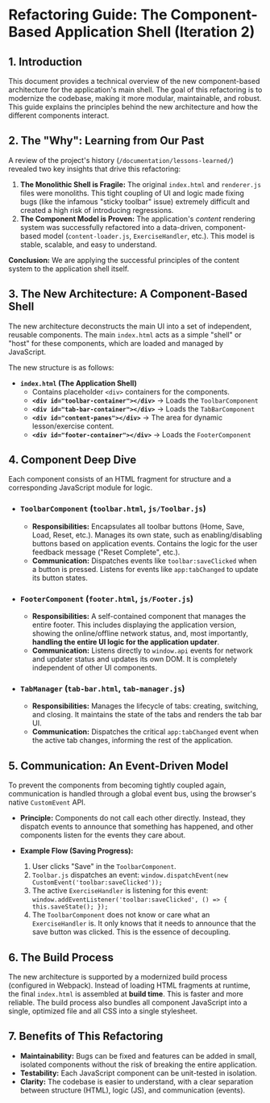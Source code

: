 # Refactoring Guide: The Component-Based Application Shell (Iteration 2)

## 1. Introduction

This document provides a technical overview of the new component-based architecture for the application's main shell. The goal of this refactoring is to modernize the codebase, making it more modular, maintainable, and robust. This guide explains the principles behind the new architecture and how the different components interact.

## 2. The "Why": Learning from Our Past

A review of the project's history (`/documentation/lessons-learned/`) revealed two key insights that drive this refactoring:

1.  **The Monolithic Shell is Fragile:** The original `index.html` and `renderer.js` files were monoliths. This tight coupling of UI and logic made fixing bugs (like the infamous "sticky toolbar" issue) extremely difficult and created a high risk of introducing regressions.
2.  **The Component Model is Proven:** The application's *content* rendering system was successfully refactored into a data-driven, component-based model (`content-loader.js`, `ExerciseHandler`, etc.). This model is stable, scalable, and easy to understand.

**Conclusion:** We are applying the successful principles of the content system to the application shell itself.

## 3. The New Architecture: A Component-Based Shell

The new architecture deconstructs the main UI into a set of independent, reusable components. The main `index.html` acts as a simple "shell" or "host" for these components, which are loaded and managed by JavaScript.

The new structure is as follows:

*   **`index.html` (The Application Shell)**
    *   Contains placeholder `<div>` containers for the components.
    *   **`<div id="toolbar-container"></div>`** -> Loads the `ToolbarComponent`
    *   **`<div id="tab-bar-container"></div>`** -> Loads the `TabBarComponent`
    *   **`<div id="content-panes"></div>`** -> The area for dynamic lesson/exercise content.
    *   **`<div id="footer-container"></div>`** -> Loads the `FooterComponent`

## 4. Component Deep Dive

Each component consists of an HTML fragment for structure and a corresponding JavaScript module for logic.

*   ### `ToolbarComponent` (`toolbar.html`, `js/Toolbar.js`)
    *   **Responsibilities:** Encapsulates all toolbar buttons (Home, Save, Load, Reset, etc.). Manages its own state, such as enabling/disabling buttons based on application events. Contains the logic for the user feedback message ("Reset Complete", etc.).
    *   **Communication:** Dispatches events like `toolbar:saveClicked` when a button is pressed. Listens for events like `app:tabChanged` to update its button states.

*   ### `FooterComponent` (`footer.html`, `js/Footer.js`)
    *   **Responsibilities:** A self-contained component that manages the entire footer. This includes displaying the application version, showing the online/offline network status, and, most importantly, **handling the entire UI logic for the application updater**.
    *   **Communication:** Listens directly to `window.api` events for network and updater status and updates its own DOM. It is completely independent of other UI components.

*   ### `TabManager` (`tab-bar.html`, `tab-manager.js`)
    *   **Responsibilities:** Manages the lifecycle of tabs: creating, switching, and closing. It maintains the state of the tabs and renders the tab bar UI.
    *   **Communication:** Dispatches the critical `app:tabChanged` event when the active tab changes, informing the rest of the application.

## 5. Communication: An Event-Driven Model

To prevent the components from becoming tightly coupled again, communication is handled through a global event bus, using the browser's native `CustomEvent` API.

*   **Principle:** Components do not call each other directly. Instead, they dispatch events to announce that something has happened, and other components listen for the events they care about.

*   **Example Flow (Saving Progress):**
    1.  User clicks "Save" in the `ToolbarComponent`.
    2.  `Toolbar.js` dispatches an event: `window.dispatchEvent(new CustomEvent('toolbar:saveClicked'));`
    3.  The active `ExerciseHandler` is listening for this event: `window.addEventListener('toolbar:saveClicked', () => { this.saveState(); });`
    4.  The `ToolbarComponent` does not know or care what an `ExerciseHandler` is. It only knows that it needs to announce that the save button was clicked. This is the essence of decoupling.

## 6. The Build Process

The new architecture is supported by a modernized build process (configured in Webpack). Instead of loading HTML fragments at runtime, the final `index.html` is assembled at **build time**. This is faster and more reliable. The build process also bundles all component JavaScript into a single, optimized file and all CSS into a single stylesheet.

## 7. Benefits of This Refactoring

*   **Maintainability:** Bugs can be fixed and features can be added in small, isolated components without the risk of breaking the entire application.
*   **Testability:** Each JavaScript component can be unit-tested in isolation.
*   **Clarity:** The codebase is easier to understand, with a clear separation between structure (HTML), logic (JS), and communication (events).
